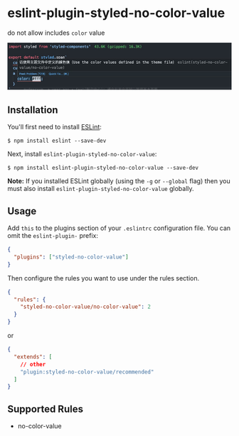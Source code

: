 # eslint-plugin-styled-no-color-value

do not allow includes `color` value

![](./demo.png)

## Installation

You'll first need to install [ESLint](http://eslint.org):

```
$ npm install eslint --save-dev
```

Next, install `eslint-plugin-styled-no-color-value`:

```
$ npm install eslint-plugin-styled-no-color-value --save-dev
```

**Note:** If you installed ESLint globally (using the `-g` or `--global` flag) then you must also install `eslint-plugin-styled-no-color-value` globally.

## Usage

Add `this` to the plugins section of your `.eslintrc` configuration file. You can omit the `eslint-plugin-` prefix:

```json
{
  "plugins": ["styled-no-color-value"]
}
```

Then configure the rules you want to use under the rules section.

```json
{
  "rules": {
    "styled-no-color-value/no-color-value": 2
  }
}
```

or

```json
{
  "extends": [
    // other
    "plugin:styled-no-color-value/recommended"
  ]
}
```

## Supported Rules

- no-color-value
